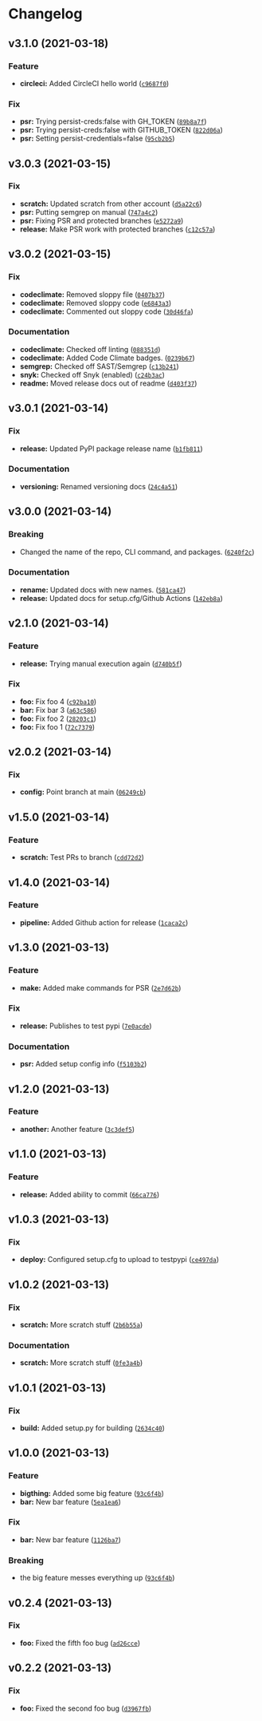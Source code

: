 # Changelog

<!--next-version-placeholder-->

## v3.1.0 (2021-03-18)
### Feature
* **circleci:** Added CircleCI hello world ([`c9687f0`](https://github.com/SafeEval/hello-python-packaging/commit/c9687f02b9d7a83bcd482f1c77a25b445f76776b))

### Fix
* **psr:** Trying persist-creds:false with GH_TOKEN ([`89b8a7f`](https://github.com/SafeEval/hello-python-packaging/commit/89b8a7f347280a4a24272899b4605a0bb1f35f1f))
* **psr:** Trying persist-creds:false with GITHUB_TOKEN ([`822d06a`](https://github.com/SafeEval/hello-python-packaging/commit/822d06a3be04aaf01e247ce902ea64edc895f8c9))
* **psr:** Setting persist-credentials=false ([`95cb2b5`](https://github.com/SafeEval/hello-python-packaging/commit/95cb2b5edecc8538454a4a2b37ada0b0154c5101))

## v3.0.3 (2021-03-15)
### Fix
* **scratch:** Updated scratch from other account ([`d5a22c6`](https://github.com/SafeEval/hello-python-packaging/commit/d5a22c6ad17e33fc02d4acfca2fd6798f4986709))
* **psr:** Putting semgrep on manual ([`747a4c2`](https://github.com/SafeEval/hello-python-packaging/commit/747a4c2505d1862d13aac03b0277b9ee33088942))
* **psr:** Fixing PSR and protected branches ([`e5272a9`](https://github.com/SafeEval/hello-python-packaging/commit/e5272a9748020c30d0a9a7963f5ba5f44c6e7540))
* **release:** Make PSR work with protected branches ([`c12c57a`](https://github.com/SafeEval/hello-python-packaging/commit/c12c57a0d0bcb80e59a16c5545d1d4275ba12d08))

## v3.0.2 (2021-03-15)
### Fix
* **codeclimate:** Removed sloppy file ([`0407b37`](https://github.com/SafeEval/hello-python-packaging/commit/0407b374ffa04e7cacf05d8c19ca0bdea7d6b04d))
* **codeclimate:** Removed sloppy code ([`e6843a3`](https://github.com/SafeEval/hello-python-packaging/commit/e6843a35dc70373df27e150cb5fe0101ed1aedba))
* **codeclimate:** Commented out sloppy code ([`30d46fa`](https://github.com/SafeEval/hello-python-packaging/commit/30d46fab0b0fc425651f95c59e6aa2b5b981e225))

### Documentation
* **codeclimate:** Checked off linting ([`088351d`](https://github.com/SafeEval/hello-python-packaging/commit/088351d36b824b96cee2256efc0643fe2c769b68))
* **codeclimate:** Added Code Climate badges. ([`0239b67`](https://github.com/SafeEval/hello-python-packaging/commit/0239b67c81009b7b99aa7395e34063313bcf294b))
* **semgrep:** Checked off SAST/Semgrep ([`c13b241`](https://github.com/SafeEval/hello-python-packaging/commit/c13b241d806443dbfbab7c66626f17ea38b05478))
* **snyk:** Checked off Snyk (enabled) ([`c24b3ac`](https://github.com/SafeEval/hello-python-packaging/commit/c24b3acc393184bc9910691aa32d7b4e45e5971e))
* **readme:** Moved release docs out of readme ([`d403f37`](https://github.com/SafeEval/hello-python-packaging/commit/d403f37ca65f26d5ec6611647df1e1f6c8642a55))

## v3.0.1 (2021-03-14)
### Fix
* **release:** Updated PyPI package release name ([`b1fb811`](https://github.com/SafeEval/hello-python-packaging/commit/b1fb8110068ab39039a53b35e681d1790e69ee74))

### Documentation
* **versioning:** Renamed versioning docs ([`24c4a51`](https://github.com/SafeEval/hello-python-packaging/commit/24c4a518a147363c3d899d643f913ee1e41cfbdb))

## v3.0.0 (2021-03-14)
### Breaking
* Changed the name of the repo, CLI command, and packages.  ([`6240f2c`](https://github.com/SafeEval/hello-python-packaging/commit/6240f2cb1e7f248fb9ef4199ddd924ddab764703))

### Documentation
* **rename:** Updated docs with new names. ([`581ca47`](https://github.com/SafeEval/hello-python-packaging/commit/581ca476256ad14ac6824ba07ab5a87e409bf0a2))
* **release:** Updated docs for setup.cfg/Github Actions ([`142eb8a`](https://github.com/SafeEval/hello-python-packaging/commit/142eb8aea495bfeb4a961b76072cb11556f9743c))

## v2.1.0 (2021-03-14)
### Feature
* **release:** Trying manual execution again ([`d740b5f`](https://github.com/SafeEval/hello-pypi/commit/d740b5f72e36dd89e7abec705b6f1cdf5c97c41b))

### Fix
* **foo:** Fix foo 4 ([`c92ba10`](https://github.com/SafeEval/hello-pypi/commit/c92ba109bbb55788af42549c1d0d91f7db58fd06))
* **bar:** Fix bar 3 ([`a63c586`](https://github.com/SafeEval/hello-pypi/commit/a63c586c17445c6a45600110b0ffe2cc78fcecd6))
* **foo:** Fix foo 2 ([`28203c1`](https://github.com/SafeEval/hello-pypi/commit/28203c1d890808fc4da95ae63ac47caf569b95ba))
* **foo:** Fix foo 1 ([`72c7379`](https://github.com/SafeEval/hello-pypi/commit/72c73794759959b497c62cecef9f0cd05520c625))

## v2.0.2 (2021-03-14)
### Fix
* **config:** Point branch at main ([`06249cb`](https://github.com/SafeEval/hello-pypi/commit/06249cb1d36a3bf37874f4fae2b2d9a1643c6c54))

## v1.5.0 (2021-03-14)
### Feature
* **scratch:** Test PRs to branch ([`cdd72d2`](https://github.com/SafeEval/hello-pypi/commit/cdd72d2320164a1bcef6e2b050d413617c68f48e))

## v1.4.0 (2021-03-14)
### Feature
* **pipeline:** Added Github action for release ([`1caca2c`](https://github.com/SafeEval/hello-pypi/commit/1caca2c449246bb8057f26d7440cfb369c252355))

## v1.3.0 (2021-03-13)
### Feature
* **make:** Added make commands for PSR ([`2e7d62b`](https://github.com/SafeEval/hello-pypi/commit/2e7d62b69100c093342207e9bf499e6c8b93a89f))

### Fix
* **release:** Publishes to test pypi ([`7e0acde`](https://github.com/SafeEval/hello-pypi/commit/7e0acdeb32fb8464664a725421e5b65761f1c096))

### Documentation
* **psr:** Added setup config info ([`f5103b2`](https://github.com/SafeEval/hello-pypi/commit/f5103b27083777de75889bad229f46c4a2473df2))

## v1.2.0 (2021-03-13)
### Feature
* **another:** Another feature ([`3c3def5`](https://github.com/SafeEval/hello-pypi/commit/3c3def50802e904399a11c3af3f09ea6ff37a8f2))

## v1.1.0 (2021-03-13)
### Feature
* **release:** Added ability to commit ([`66ca776`](https://github.com/SafeEval/hello-pypi/commit/66ca7763a8fc08b960217434ebbc41c5b5e4d774))

## v1.0.3 (2021-03-13)
### Fix
* **deploy:** Configured setup.cfg to upload to testpypi ([`ce497da`](https://github.com/SafeEval/hello-pypi/commit/ce497da0de200258d528e0853912090fc572e0d5))

## v1.0.2 (2021-03-13)
### Fix
* **scratch:** More scratch stuff ([`2b6b55a`](https://github.com/SafeEval/hello-pypi/commit/2b6b55ac38d1955dd204ea3df640dec897c75027))

### Documentation
* **scratch:** More scratch stuff ([`0fe3a4b`](https://github.com/SafeEval/hello-pypi/commit/0fe3a4bc505f0c6fe7770d75baf885e22b18ebe5))

## v1.0.1 (2021-03-13)
### Fix
* **build:** Added setup.py for building ([`2634c40`](https://github.com/SafeEval/hello-pypi/commit/2634c402010039ee9dd3e64d2925fd102608255f))

## v1.0.0 (2021-03-13)
### Feature
* **bigthing:** Added some big feature ([`93c6f4b`](https://github.com/SafeEval/hello-pypi/commit/93c6f4b56a0811e3270610aa951ae93a3f23d865))
* **bar:** New bar feature ([`5ea1ea6`](https://github.com/SafeEval/hello-pypi/commit/5ea1ea6796fd44c546312f0eed653d5fcb8011f4))

### Fix
* **bar:** New bar feature ([`1126ba7`](https://github.com/SafeEval/hello-pypi/commit/1126ba79338cb32dd660d09eee4bf41cb099cba7))

### Breaking
* the big feature messes everything up  ([`93c6f4b`](https://github.com/SafeEval/hello-pypi/commit/93c6f4b56a0811e3270610aa951ae93a3f23d865))

## v0.2.4 (2021-03-13)
### Fix
* **foo:** Fixed the fifth foo bug ([`ad26cce`](https://github.com/SafeEval/hello-pypi/commit/ad26cce2657d986e5b858aee33115c379a1e3ea6))

## v0.2.2 (2021-03-13)
### Fix
* **foo:** Fixed the second foo bug ([`d3967fb`](https://github.com/SafeEval/hello-pypi/commit/d3967fb60dca29d3a6a39744474ad382737f44f2))
